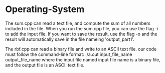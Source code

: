 # Operating-System
The sum.cpp can read a text file, and compute the sum of all numbers included in the file. When you run the sum.cpp file, you can use the flag -i to add the input file. If you want to save the result, use the flag -o and the result will automatically save in the file nameing 'output_part1'.

The rbf.cpp can read a binary file and write to an ASCII text file. our code must follow the command-line format:
            ./a.out input_file_name output_file_name
where the input file named input file name is a binary file, and the output file is an ASCII text file.
